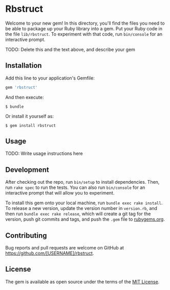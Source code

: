 # Rbstruct

Welcome to your new gem! In this directory, you'll find the files you need to be able to package up your Ruby library into a gem. Put your Ruby code in the file `lib/rbstruct`. To experiment with that code, run `bin/console` for an interactive prompt.

TODO: Delete this and the text above, and describe your gem

## Installation

Add this line to your application's Gemfile:

```ruby
gem 'rbstruct'
```

And then execute:

    $ bundle

Or install it yourself as:

    $ gem install rbstruct

## Usage

TODO: Write usage instructions here

## Development

After checking out the repo, run `bin/setup` to install dependencies. Then, run `rake spec` to run the tests. You can also run `bin/console` for an interactive prompt that will allow you to experiment.

To install this gem onto your local machine, run `bundle exec rake install`. To release a new version, update the version number in `version.rb`, and then run `bundle exec rake release`, which will create a git tag for the version, push git commits and tags, and push the `.gem` file to [rubygems.org](https://rubygems.org).

## Contributing

Bug reports and pull requests are welcome on GitHub at https://github.com/[USERNAME]/rbstruct.


## License

The gem is available as open source under the terms of the [MIT License](http://opensource.org/licenses/MIT).

